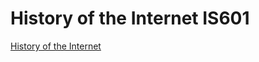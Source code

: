 # History of the Internet IS601

[History of the Internet](https://IntHist.eastus.azurecontainer.io)